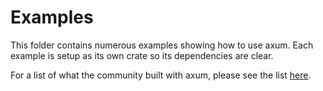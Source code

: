 # Examples

This folder contains numerous examples showing how to use axum. Each example is
setup as its own crate so its dependencies are clear.

For a list of what the community built with axum, please see the list
[here](../ECOSYSTEM.md).
